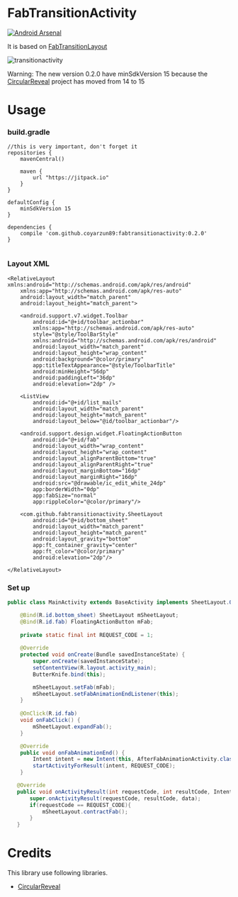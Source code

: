 # FabTransitionActivity
[![Android Arsenal](https://img.shields.io/badge/Android%20Arsenal-FabTransitionActivity-green.svg?style=true)](https://android-arsenal.com/details/1/2763)

It is based on [FabTransitionLayout](https://github.com/bowyer-app/FabTransitionLayout)

![transitionactivity](https://github.com/coyarzun89/FabTransitionActivity/blob/master/art/fabTransitionActivity.gif)

Warning: The new version 0.2.0 have minSdkVersion 15 because the [CircularReveal](https://github.com/ozodrukh/CircularReveal) project has moved from 14 to 15

Usage
====
### build.gradle

```
//this is very important, don't forget it
repositories {
    mavenCentral()

    maven {
        url "https://jitpack.io"
    }
}

defaultConfig {
    minSdkVersion 15
}

dependencies {
    compile 'com.github.coyarzun89:fabtransitionactivity:0.2.0'
}


```

### Layout XML
```
<RelativeLayout xmlns:android="http://schemas.android.com/apk/res/android"
    xmlns:app="http://schemas.android.com/apk/res-auto"
    android:layout_width="match_parent"
    android:layout_height="match_parent">
    
    <android.support.v7.widget.Toolbar
        android:id="@+id/toolbar_actionbar"
        xmlns:app="http://schemas.android.com/apk/res-auto"
        style="@style/ToolBarStyle"
        xmlns:android="http://schemas.android.com/apk/res/android"
        android:layout_width="match_parent"
        android:layout_height="wrap_content"
        android:background="@color/primary"
        app:titleTextAppearance="@style/ToolbarTitle"
        android:minHeight="56dp"
        android:paddingLeft="36dp"
        android:elevation="2dp" />
        
    <ListView
        android:id="@+id/list_mails"
        android:layout_width="match_parent"
        android:layout_height="match_parent"
        android:layout_below="@id/toolbar_actionbar"/>

    <android.support.design.widget.FloatingActionButton
        android:id="@+id/fab"
        android:layout_width="wrap_content"
        android:layout_height="wrap_content"
        android:layout_alignParentBottom="true"
        android:layout_alignParentRight="true"
        android:layout_marginBottom="16dp"
        android:layout_marginRight="16dp"
        android:src="@drawable/ic_edit_white_24dp"
        app:borderWidth="0dp"
        app:fabSize="normal"
        app:rippleColor="@color/primary"/>

    <com.github.fabtransitionactivity.SheetLayout
        android:id="@+id/bottom_sheet"
        android:layout_width="match_parent"
        android:layout_height="match_parent"
        android:layout_gravity="bottom"
        app:ft_container_gravity="center"
        app:ft_color="@color/primary"
        android:elevation="2dp"/>

</RelativeLayout>

```

### Set up

```java
public class MainActivity extends BaseActivity implements SheetLayout.OnFabAnimationEndListener {

    @Bind(R.id.bottom_sheet) SheetLayout mSheetLayout;
    @Bind(R.id.fab) FloatingActionButton mFab;
    
    private static final int REQUEST_CODE = 1;
    
    @Override
    protected void onCreate(Bundle savedInstanceState) {
        super.onCreate(savedInstanceState);
        setContentView(R.layout.activity_main);
        ButterKnife.bind(this);

        mSheetLayout.setFab(mFab);
        mSheetLayout.setFabAnimationEndListener(this);
    }
    
    @OnClick(R.id.fab)
    void onFabClick() {
        mSheetLayout.expandFab();
    }

    @Override
    public void onFabAnimationEnd() {
        Intent intent = new Intent(this, AfterFabAnimationActivity.class);
        startActivityForResult(intent, REQUEST_CODE);
    }

   @Override
   public void onActivityResult(int requestCode, int resultCode, Intent data) {
       super.onActivityResult(requestCode, resultCode, data);
       if(requestCode == REQUEST_CODE){
           mSheetLayout.contractFab();
       }
   }
```

# Credits
This library use following libraries.
* [CircularReveal](https://github.com/ozodrukh/CircularReveal)

